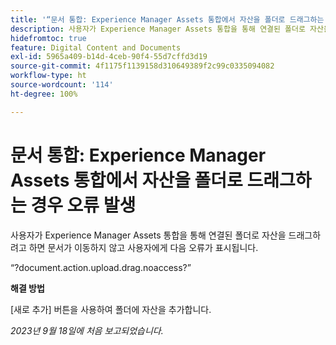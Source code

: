 ```yaml
---
title: '“문서 통합: Experience Manager Assets 통합에서 자산을 폴더로 드래그하는 경우 오류 발생”'
description: 사용자가 Experience Manager Assets 통합을 통해 연결된 폴더로 자산을 드래그하려고 하면 문서가 이동하지 않고 사용자에게 다음 오류가 표시됩니다.
hidefromtoc: true
feature: Digital Content and Documents
exl-id: 5965a409-b14d-4ceb-90f4-55d7cffd3d19
source-git-commit: 4f1175f1139158d310649389f2c99c0335094082
workflow-type: ht
source-wordcount: '114'
ht-degree: 100%

---
```


# 문서 통합: Experience Manager Assets 통합에서 자산을 폴더로 드래그하는 경우 오류 발생

사용자가 Experience Manager Assets 통합을 통해 연결된 폴더로 자산을 드래그하려고 하면 문서가 이동하지 않고 사용자에게 다음 오류가 표시됩니다.

“?document.action.upload.drag.noaccess?”

**해결 방법**

[새로 추가] 버튼을 사용하여 폴더에 자산을 추가합니다.

_2023년 9월 18일에 처음 보고되었습니다._
